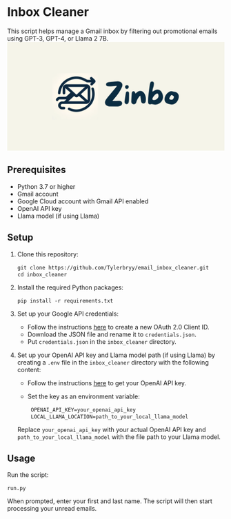# Inbox Cleaner

This script helps manage a Gmail inbox by filtering out promotional emails using GPT-3, GPT-4, or Llama 2 7B.
![Inbox Cleaner Logo](public/logo2.png)

## Prerequisites

- Python 3.7 or higher
- Gmail account
- Google Cloud account with Gmail API enabled
- OpenAI API key
- Llama model (if using Llama)

## Setup

1. Clone this repository:

   ```
   git clone https://github.com/Tylerbryy/email_inbox_cleaner.git
   cd inbox_cleaner
   ```

2. Install the required Python packages:

   ```
   pip install -r requirements.txt
   ```

3. Set up your Google API credentials:

   - Follow the instructions [here](https://developers.google.com/workspace/guides/create-credentials) to create a new OAuth 2.0 Client ID.
   - Download the JSON file and rename it to `credentials.json`.
   - Put `credentials.json` in the `inbox_cleaner` directory.

4. Set up your OpenAI API key and Llama model path (if using Llama) by creating a `.env` file in the `inbox_cleaner` directory with the following content:


   - Follow the instructions [here](https://platform.openai.com/api-keys) to get your OpenAI API key.
   - Set the key as an environment variable:

     ```
      OPENAI_API_KEY=your_openai_api_key
      LOCAL_LLAMA_LOCATION=path_to_your_local_llama_model
     ```
   Replace `your_openai_api_key` with your actual OpenAI API key and `path_to_your_local_llama_model` with the file path to your Llama model.

## Usage

Run the script:

```
run.py
```

When prompted, enter your first and last name. The script will then start processing your unread emails.
